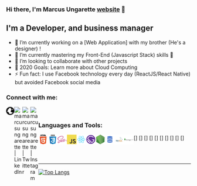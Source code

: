 ### Hi there, I'm Marcus Ungarette [website] 👋

## I'm a Developer, and business manager 
- 🔭 I’m currently working on a [Web Application] with my brother (He's a designer) !
- 🌱 I’m currently mastering my Front-End (Javascript Stack) skills 🤣
- 👯 I’m looking to collaborate with other projects
- 🥅 2020 Goals: Learn more about Cloud Computing
- ⚡ Fun fact: I use Facebook technology every day (ReactJS/React Native) but avoided Facebook social media

### Connect with me:

[<img align="left" alt="marcusungarette" width="22px" src="https://raw.githubusercontent.com/iconic/open-iconic/master/svg/globe.svg" />][website]
[<img align="left" alt="marcusungarette | LinkedIn" width="22px" src="https://cdn.jsdelivr.net/npm/simple-icons@v3/icons/linkedin.svg" />][linkedin]
[<img align="left" alt="marcusungarette | Twitter" width="22px" src="https://cdn.jsdelivr.net/npm/simple-icons@v3/icons/twitter.svg" />][twitter]
[<img align="left" alt="marcusungarette | Instagram" width="22px" src="https://cdn.jsdelivr.net/npm/simple-icons@v3/icons/instagram.svg" />][instagram]


<br />

### Languages and Tools:


[<img align="left" alt="HTML5" width="26px" src="https://raw.githubusercontent.com/github/explore/80688e429a7d4ef2fca1e82350fe8e3517d3494d/topics/html/html.png" />]
[<img align="left" alt="CSS3" width="26px" src="https://raw.githubusercontent.com/github/explore/80688e429a7d4ef2fca1e82350fe8e3517d3494d/topics/css/css.png" />]
[<img align="left" alt="Sass" width="26px" src="https://raw.githubusercontent.com/github/explore/80688e429a7d4ef2fca1e82350fe8e3517d3494d/topics/sass/sass.png" />]
[<img align="left" alt="JavaScript" width="26px" src="https://raw.githubusercontent.com/github/explore/80688e429a7d4ef2fca1e82350fe8e3517d3494d/topics/javascript/javascript.png" />]
[<img align="left" alt="React" width="26px" src="https://raw.githubusercontent.com/github/explore/80688e429a7d4ef2fca1e82350fe8e3517d3494d/topics/react/react.png" />]
[<img align="left" alt="Gatsby" width="26px" src="https://raw.githubusercontent.com/github/explore/e94815998e4e0713912fed477a1f346ec04c3da2/topics/gatsby/gatsby.png" />]
[<img align="left" alt="Node.js" width="26px" src="https://raw.githubusercontent.com/github/explore/80688e429a7d4ef2fca1e82350fe8e3517d3494d/topics/nodejs/nodejs.png" />]
[<img align="left" alt="SQL" width="26px" src="https://raw.githubusercontent.com/github/explore/80688e429a7d4ef2fca1e82350fe8e3517d3494d/topics/sql/sql.png" />]
[<img align="left" alt="MySQL" width="26px" src="https://raw.githubusercontent.com/github/explore/80688e429a7d4ef2fca1e82350fe8e3517d3494d/topics/mysql/mysql.png" />]
[<img align="left" alt="MongoDB" width="26px" src="https://raw.githubusercontent.com/github/explore/80688e429a7d4ef2fca1e82350fe8e3517d3494d/topics/mongodb/mongodb.png" />]



<br />
<br />


---

[![Top Langs](https://github-readme-stats.vercel.app/api/top-langs/?username=marcusungarette)](https://github.com/anuraghazra/github-readme-stats)

[website]: https://devungarette.netlify.app/
[twitter]: https://twitter.com/UngaretteMarcus
[instagram]: https://instagram.com/marcusungarette
[linkedin]: https://linkedin.com/in/marcusungarette
